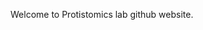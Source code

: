 Welcome to Protistomics lab github website. 

<!---
protistomics/protistomics is a ✨ special ✨ repository because its `README.md` (this file) appears on your GitHub profile.
You can click the Preview link to take a look at your changes.
--->
